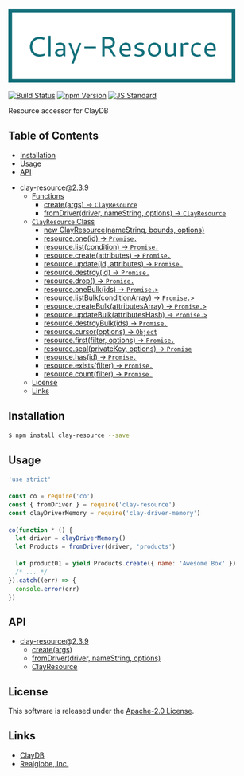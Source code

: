  <img src="assets/images/clay-resource-banner.png" alt="Title Banner"
                    height="148"
                    style="height:148px"
/>


<!---
This file is generated by ape-tmpl. Do not update manually.
--->

<!-- Badge Start -->
<a name="badges"></a>

[![Build Status][bd_travis_com_shield_url]][bd_travis_com_url]
[![npm Version][bd_npm_shield_url]][bd_npm_url]
[![JS Standard][bd_standard_shield_url]][bd_standard_url]

[bd_repo_url]: https://github.com/realglobe-Inc/clay-resource
[bd_travis_url]: http://travis-ci.org/realglobe-Inc/clay-resource
[bd_travis_shield_url]: http://img.shields.io/travis/realglobe-Inc/clay-resource.svg?style=flat
[bd_travis_com_url]: http://travis-ci.com/realglobe-Inc/clay-resource
[bd_travis_com_shield_url]: https://api.travis-ci.com/realglobe-Inc/clay-resource.svg?token=aeFzCpBZebyaRijpCFmm
[bd_license_url]: https://github.com/realglobe-Inc/clay-resource/blob/master/LICENSE
[bd_codeclimate_url]: http://codeclimate.com/github/realglobe-Inc/clay-resource
[bd_codeclimate_shield_url]: http://img.shields.io/codeclimate/github/realglobe-Inc/clay-resource.svg?style=flat
[bd_codeclimate_coverage_shield_url]: http://img.shields.io/codeclimate/coverage/github/realglobe-Inc/clay-resource.svg?style=flat
[bd_gemnasium_url]: https://gemnasium.com/realglobe-Inc/clay-resource
[bd_gemnasium_shield_url]: https://gemnasium.com/realglobe-Inc/clay-resource.svg
[bd_npm_url]: http://www.npmjs.org/package/clay-resource
[bd_npm_shield_url]: http://img.shields.io/npm/v/clay-resource.svg?style=flat
[bd_standard_url]: http://standardjs.com/
[bd_standard_shield_url]: https://img.shields.io/badge/code%20style-standard-brightgreen.svg

<!-- Badge End -->


<!-- Description Start -->
<a name="description"></a>

Resource accessor for ClayDB

<!-- Description End -->


<!-- Overview Start -->
<a name="overview"></a>



<!-- Overview End -->


<!-- Sections Start -->
<a name="sections"></a>

<!-- Section from "doc/guides/00.TOC.md.hbs" Start -->

<a name="section-doc-guides-00-t-o-c-md"></a>

Table of Contents
----------------

  * [Installation](#installation)
  * [Usage](#usage)
  * [API](#api)
- [clay-resource@2.3.9](#clay-resource239)
  * [Functions](#functions)
    + [create(args) -> `ClayResource`](#createargs---clayresource)
    + [fromDriver(driver, nameString, options) -> `ClayResource`](#fromdriverdriver-namestring-options---clayresource)
  * [`ClayResource` Class](#clayresource-class)
    + [new ClayResource(nameString, bounds, options)](#new-clayresourcenamestring-bounds-options)
    + [resource.one(id) -> `Promise.`](#resourceoneid---promise)
    + [resource.list(condition) -> `Promise.`](#resourcelistcondition---promise)
    + [resource.create(attributes) -> `Promise.`](#resourcecreateattributes---promise)
    + [resource.update(id, attributes) -> `Promise.`](#resourceupdateid-attributes---promise)
    + [resource.destroy(id) -> `Promise.`](#resourcedestroyid---promise)
    + [resource.drop() -> `Promise.`](#resourcedrop---promise)
    + [resource.oneBulk(ids) -> `Promise.>`](#resourceonebulkids---promise)
    + [resource.listBulk(conditionArray) -> `Promise.>`](#resourcelistbulkconditionarray---promise)
    + [resource.createBulk(attributesArray) -> `Promise.>`](#resourcecreatebulkattributesarray---promise)
    + [resource.updateBulk(attributesHash) -> `Promise.>`](#resourceupdatebulkattributeshash---promise)
    + [resource.destroyBulk(ids) -> `Promise.`](#resourcedestroybulkids---promise)
    + [resource.cursor(options) -> `Object`](#resourcecursoroptions---object)
    + [resource.first(filter, options) -> `Promise.`](#resourcefirstfilter-options---promise)
    + [resource.seal(privateKey, options) -> `Promise`](#resourcesealprivatekey-options---promise)
    + [resource.has(id) -> `Promise.`](#resourcehasid---promise)
    + [resource.exists(filter) -> `Promise.`](#resourceexistsfilter---promise)
    + [resource.count(filter) -> `Promise.`](#resourcecountfilter---promise)
  * [License](#license)
  * [Links](#links)


<!-- Section from "doc/guides/00.TOC.md.hbs" End -->

<!-- Section from "doc/guides/01.Installation.md.hbs" Start -->

<a name="section-doc-guides-01-installation-md"></a>

Installation
-----

```bash
$ npm install clay-resource --save
```


<!-- Section from "doc/guides/01.Installation.md.hbs" End -->

<!-- Section from "doc/guides/02.Usage.md.hbs" Start -->

<a name="section-doc-guides-02-usage-md"></a>

Usage
---------

```javascript
'use strict'

const co = require('co')
const { fromDriver } = require('clay-resource')
const clayDriverMemory = require('clay-driver-memory')

co(function * () {
  let driver = clayDriverMemory()
  let Products = fromDriver(driver, 'products')

  let product01 = yield Products.create({ name: 'Awesome Box' })
  /* ... */
}).catch((err) => {
  console.error(err)
})

```


<!-- Section from "doc/guides/02.Usage.md.hbs" End -->

<!-- Section from "doc/guides/03.API.md.hbs" Start -->

<a name="section-doc-guides-03-a-p-i-md"></a>

API
-----

+ [clay-resource@2.3.9](./doc/api/api.md)
  + [create(args)](./doc/api/api.md#clay-resource-create)
  + [fromDriver(driver, nameString, options)](./doc/api/api.md#clay-resource-from-driver)
  + [ClayResource](./doc/api/api.md#clay-resource-class)


<!-- Section from "doc/guides/03.API.md.hbs" End -->


<!-- Sections Start -->


<!-- LICENSE Start -->
<a name="license"></a>

License
-------
This software is released under the [Apache-2.0 License](https://github.com/realglobe-Inc/clay-resource/blob/master/LICENSE).

<!-- LICENSE End -->


<!-- Links Start -->
<a name="links"></a>

Links
------

+ [ClayDB][clay_d_b_url]
+ [Realglobe, Inc.][realglobe,_inc__url]

[clay_d_b_url]: https://github.com/realglobe-Inc/claydb
[realglobe,_inc__url]: http://realglobe.jp

<!-- Links End -->
